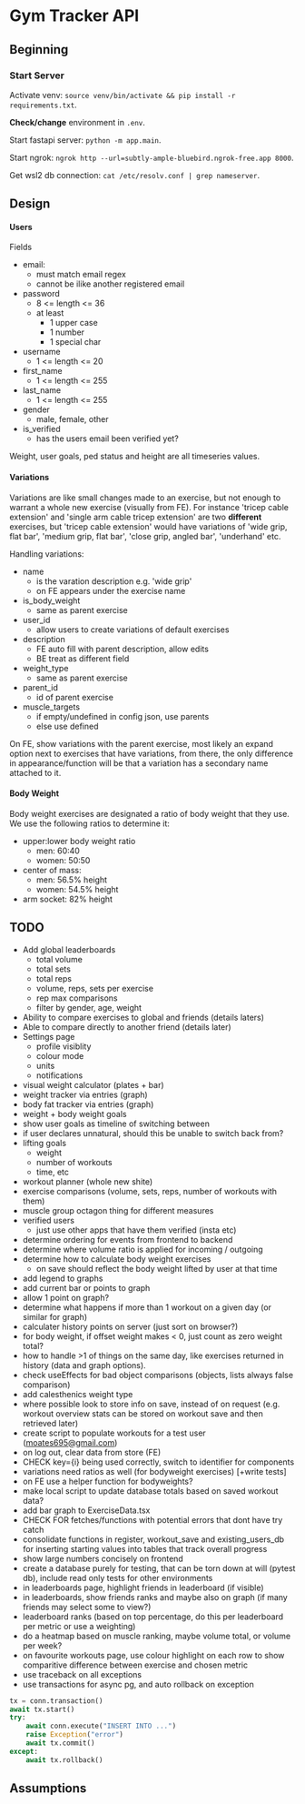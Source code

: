 # Gym Tracker API

## Beginning

### Start Server

Activate venv: `source venv/bin/activate && pip install -r requirements.txt`.

**Check/change** environment in `.env`.

Start fastapi server: `python -m app.main`.

Start ngrok: `ngrok http --url=subtly-ample-bluebird.ngrok-free.app 8000`.

Get wsl2 db connection: `cat /etc/resolv.conf | grep nameserver`.

## Design

#### Users

Fields
- email:
    - must match email regex
    - cannot be ilike another registered email
- password
    - 8 <= length <= 36
    - at least 
        - 1 upper case
        - 1 number
        - 1 special char
- username
    - 1 <= length <= 20
- first_name
    - 1 <= length <= 255
- last_name
    - 1 <= length <= 255
- gender
    - male, female, other
- is_verified
    - has the users email been verified yet?

Weight, user goals, ped status and height are all timeseries values.

#### Variations

Variations are like small changes made to an exercise, but not enough to warrant a whole new exercise (visually from FE). For instance 'tricep cable extension' and 'single arm cable tricep extension' are two **different** exercises, but 'tricep cable extension' would have variations of 'wide grip, flat bar', 'medium grip, flat bar', 'close grip, angled bar', 'underhand' etc.

Handling variations:
- name
    - is the varation description e.g. 'wide grip'
    - on FE appears under the exercise name
- is_body_weight
    - same as parent exercise
- user_id
    - allow users to create variations of default exercises
- description
    - FE auto fill with parent description, allow edits
    - BE treat as different field
- weight_type
    - same as parent exercise
- parent_id
    - id of parent exercise
- muscle_targets
    - if empty/undefined in config json, use parents
    - else use defined

On FE, show variations with the parent exercise, most likely an expand option next to exercises that have variations, from there, the only difference in appearance/function will be that a variation has a secondary name attached to it.

#### Body Weight

Body weight exercises are designated a ratio of body weight that they use. We use the following ratios to determine it:
- upper:lower body weight ratio
    - men: 60:40
    - women: 50:50
- center of mass:
    - men: 56.5% height
    - women: 54.5% height
- arm socket: 82% height

## TODO

- Add global leaderboards
    - total volume
    - total sets
    - total reps
    - volume, reps, sets per exercise
    - rep max comparisons
    - filter by gender, age, weight
- Ability to compare exercises to global and friends (details laters)
- Able to compare directly to another friend (details later)
- Settings page
    - profile visiblity
    - colour mode
    - units
    - notifications
- visual weight calculator (plates + bar)
- weight tracker via entries (graph)
- body fat tracker via entries (graph)
- weight + body weight goals
- show user goals as timeline of switching between
- if user declares unnatural, should this be unable to switch back from?
- lifting goals
    - weight
    - number of workouts
    - time, etc
- workout planner (whole new shite)
- exercise comparisons (volume, sets, reps, number of workouts with them)
- muscle group octagon thing for different measures
- verified users
    - just use other apps that have them verified (insta etc)
- determine ordering for events from frontend to backend
- determine where volume ratio is applied for incoming / outgoing
- determine how to calculate body weight exercises
    - on save should reflect the body weight lifted by user at that time
- add legend to graphs
- add current bar or points to graph
- allow 1 point on graph?
- determine what happens if more than 1 workout on a given day (or similar for graph)
- calculater history points on server (just sort on browser?)
- for body weight, if offset weight makes < 0, just count as zero weight total?
- how to handle >1 of things on the same day, like exercises returned in history (data and graph options).
- check useEffects for bad object comparisons (objects, lists always false comparison)
- add calesthenics weight type
- where possible look to store info on save, instead of on request (e.g. workout overview stats can be stored on workout save and then retrieved later)
- create script to populate workouts for a test user (moates695@gmail.com)
- on log out, clear data from store (FE)
- CHECK key={i} being used correctly, switch to identifier for components
- variations need ratios as well (for bodyweight exercises) [+write tests]
- on FE use a helper function for bodyweights?
- make local script to update database totals based on saved workout data?
- add bar graph to ExerciseData.tsx
- CHECK FOR fetches/functions with potential errors that dont have try catch
- consolidate functions in register, workout_save and existing_users_db for inserting starting values into tables that track overall progress
- show large numbers concisely on frontend
- create a database purely for testing, that can be torn down at will (pytest db), include read only tests for other environments
- in leaderboards page, highlight friends in leaderboard (if visible)
- in leaderboards, show friends ranks and maybe also on graph (if many friends may select some to view?)
- leaderboard ranks (based on top percentage, do this per leaderboard per metric or use a weighting)
- do a heatmap based on muscle ranking, maybe volume total, or volume per week?
- on favourite workouts page, use colour highlight on each row to show comparitive difference between exercise and chosen metric
- use traceback on all exceptions
- use transactions for async pg, and auto rollback on exception
```python
tx = conn.transaction()
await tx.start()
try:
    await conn.execute("INSERT INTO ...")
    raise Exception("error")
    await tx.commit()
except:
    await tx.rollback()
```

## Assumptions